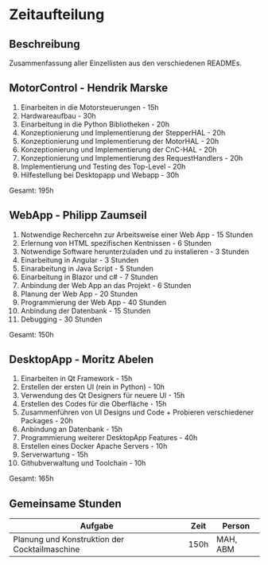 # Zeitaufteilung

## Beschreibung

Zusammenfassung aller Einzellisten aus den verschiedenen READMEs.

## MotorControl - Hendrik Marske

1. Einarbeiten in die Motorsteuerungen - 15h
2. Hardwareaufbau - 30h
3. Einarbeitung in die Python Bibliotheken - 20h
4. Konzeptionierung und Implementierung der StepperHAL - 20h
5. Konzeptionierung und Implementierung der MotorHAL - 20h
6. Konzeptionierung und Implementierung der CnC-HAL - 20h
7. Konzeptionierung und Implementierung des RequestHandlers - 20h
8. Implementierung und Testing des Top-Level - 20h
9. Hilfestellung bei Desktopapp und Webapp - 30h

Gesamt: 195h

## WebApp - Philipp Zaumseil

1. Notwendige Rechercehn zur Arbeitsweise einer Web App - 15 Stunden
2. Erlernung von HTML spezifischen Kentnissen - 6 Stunden
3. Notwendige Software herunterzuladen und zu instalieren - 3 Stunden
4. Einarbeitung in Angular - 3 Stunden
5. Einarabeitung in Java Script - 5 Stunden
6. Einarbeitung in Blazor und c# - 7 Stunden
7. Anbindung der Web App an das Projekt - 6 Stunden
8. Planung der Web App - 20 Stunden
9. Programmierung der Web App - 40 Stunden
10. Anbindung der Datenbank - 15 Stunden
11. Debugging - 30 Stunden

Gesamt: 150h

## DesktopApp - Moritz Abelen

1. Einarbeiten in Qt Framework - 15h
2. Erstellen der ersten UI (rein in Python) - 10h
3. Verwendung des Qt Designers für neuere UI - 15h
4. Erstellen des Codes für die Oberfläche - 15h
5. Zusammenführen von UI Designs und Code + Probieren verschiedener Packages - 20h
6. Anbindung an Datenbank - 15h
7. Programmierung weiterer DesktopApp Features - 40h
8. Erstellen eines Docker Apache Servers - 10h
9. Serverwartung - 15h
10. Githubverwaltung und Toolchain - 10h

Gesamt: 165h

## Gemeinsame Stunden

Aufgabe  |  Zeit        | Person
-------- |  ------------|---------------
Planung und Konstruktion der Cocktailmaschine | 150h | MAH, ABM
